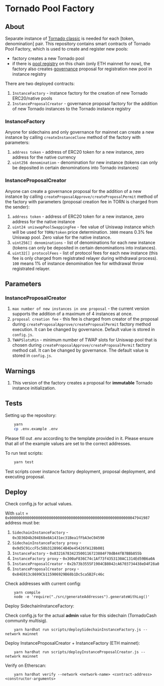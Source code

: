 # Tornado Pool Factory

## About

Separate instance of [Tornado classic](https://github.com/tornadocash/tornado-core) is needed for each [token, denomination] pair. This repository contains smart contracts of Tornado Pool Factory, which is used to create and register new pools:

- factory creates a new Tornado pool
- if there is [pool registry](https://github.com/Rezan-vm/tornado-relayer-registry/blob/main/contracts/tornado-proxy/InstanceRegistry.sol) on this chain (only ETH mainnet for now), the factory also creates [governance](https://github.com/tornadocash/tornado-governance) proposal for registration new pool in instance registry

There are two deployed contracts:

1. `InstanceFactory` - instance factory for the creation of new Tornado ERC20/native pools
2. `InstanceProposalCreator` - governance proposal factory for the addition of new Tornado instances to the Tornado instance registry

### InstanceFactory

Anyone for sidechains and only governance for mainnet can create a new instance by calling `createInstanceClone` method of the factory with parameters:

1. `address token` - address of ERC20 token for a new instance, zero address for the native currency
2. `uint256 denomination` - denomination for new instance (tokens can only be deposited in certain denominations into Tornado instances)

### InstanceProposalCreator

Anyone can create a governance proposal for the addition of a new instance by calling `createProposalApprove/createProposalPermit` method of the factory with parameters (proposal creation fee in TORN is charged from the sender):

1. `address token` - address of ERC20 token for a new instance, zero address for the native instance
2. `uint24 uniswapPoolSwappingFee` - fee value of Uniswap instance which will be used for `TORN/token` price determination. `3000` means 0.3% fee Uniswap pool. Zero value for the native instance.
3. `uint256[] denominations` - list of denominations for each new instance (tokens can only be deposited in certain denominations into instances).
4. `uint32[] protocolFees` - list of protocol fees for each new instance (this fee is only charged from registrated relayer during withdrawal process). `100` means 1% of instance denomination fee for withdrawal throw registrated relayer.

## Parameters

### InstanceProposalCreator

1. `max number of new instances in one proposal` - the current version supports the addition of a maximum of 4 instances at once.
2. `proposal creation fee` - this fee is charged from creator of the proposal during `createProposalApprove/createProposalPermit` factory method execution. It can be changed by governance. Default value is stored in `config.js`.
3. `TWAPSlotsMin` - minimum number of TWAP slots for Uniswap pool that is chosen during `createProposalApprove/createProposalPermit` factory method call. It can be changed by governance. The default value is stored in `config.js`.

## Warnings

1. This version of the factory creates a proposal for **immutable** Tornado instance initialization.

## Tests

Setting up the repository:

```bash
    yarn
    cp .env.example .env
```

Please fill out .env according to the template provided in it. Please ensure that all of the example values are set to the correct addresses.

To run test scripts:

```bash
    yarn test
```

Test scripts cover instance factory deployment, proposal deployment, and executing proposal.

## Deploy

Check config.js for actual values.

With `salt` = `0x0000000000000000000000000000000000000000000000000000000047941987` address must be:

1. `SidechainInstanceFactory` - `0x3D36D4b204E68e8A1431ec31Bea1fFbA3eC04590`
2. `SidechainInstanceFactory proxy` - `0x9d5C91ccF5c58b312896C4B4De45426fA128b001`
3. `InstanceFactory` - `0x83216783423500116723884F70dB44fB7BBb855b`
4. `InstanceFactory proxy` - `0x300aF836C74c1Af73f4353130AC1314Ed59B6a0A`
5. `InstanceProposalCreator` - `0x2b73b3555F1904CB8042cA6703734438eD4F28a0`
6. `InstanceProposalCreator proxy` - `0x84E013c8699Cb115906929B68b1Dc5ca5B2Fc46c`

Check addresses with current config:

```shell
    yarn compile
    node -e 'require("./src/generateAddresses").generateWithLog()'
```

Deploy SidechainInstanceFactory:

Check config.js for the actual **admin** value for this sidechain (TornadoCash community multisig).

```shell
    yarn hardhat run scripts/deploySidechainInstanceFactory.js --network mainnet
```

Deploy InstanceProposalCreator + InstanceFactory (ETH mainnet):

```shell
    yarn hardhat run scripts/deployInstanceProposalCreator.js --network mainnet
```

Verify on Etherscan:

```
    yarn hardhat verify --network <network-name> <contract-address> <constructor-arguments>
```
